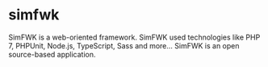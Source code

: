 # simfwk
SimFWK is a web-oriented framework. SimFWK used technologies like PHP 7, PHPUnit, Node.js, TypeScript, Sass and more... SimFWK is an open source-based application.
